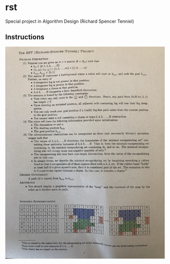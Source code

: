 # rst
Special project in Algorithm Design (Richard Spencer Tenniel)  
  
## Instructions  
![instructions](instructions.jpg)  
